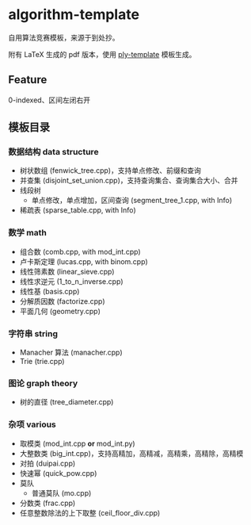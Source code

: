 # algorithm-template

自用算法竞赛模板，来源于到处抄。

附有 LaTeX 生成的 pdf 版本，使用 [ply-template](https://github.com/palayutm/ply-template) 模板生成。

## Feature
0-indexed、区间左闭右开

## 模板目录

### 数据结构 data structure

+ 树状数组 (fenwick_tree.cpp)，支持单点修改、前缀和查询
+ 并查集 (disjoint_set_union.cpp)，支持查询集合、查询集合大小、合并
+ 线段树
    + 单点修改，单点增加，区间查询 (segment_tree_1.cpp, with Info)
+ 稀疏表 (sparse_table.cpp, with Info)

### 数学 math

+ 组合数 (comb.cpp, with mod_int.cpp)
+ 卢卡斯定理 (lucas.cpp, with binom.cpp)
+ 线性筛素数 (linear_sieve.cpp)
+ 线性求逆元 (1_to_n_inverse.cpp)
+ 线性基 (basis.cpp)
+ 分解质因数 (factorize.cpp)
+ 平面几何 (geometry.cpp)

### 字符串 string

+ Manacher 算法 (manacher.cpp)
+ Trie (trie.cpp)

### 图论 graph theory

+ 树的直径 (tree_diameter.cpp)

### 杂项 various

+ 取模类 (mod_int.cpp **or** mod_int.py)
+ 大整数类 (big_int.cpp)，支持高精加，高精减，高精乘，高精除，高精模
+ 对拍 (duipai.cpp)
+ 快速幂 (quick_pow.cpp)
+ 莫队
    + 普通莫队 (mo.cpp)
+ 分数类 (frac.cpp)
+ 任意整数除法的上下取整 (ceil_floor_div.cpp)

